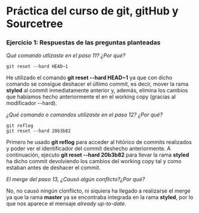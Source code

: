 # Práctica del curso de git, gitHub y Sourcetree
### Ejercicio 1: Respuestas de las preguntas planteadas

*Qué comando utlizaste en el paso 11? ¿Por qué?*

```
git reset --hard HEAD~1
```
He utilizado el comando **git reset --hard HEAD~1** ya que con dicho 
comando se consigue deshacer el último commit, es decir, mover la rama 
**styled** al commit inmediatamente anterior y, además, elimina los 
cambios que habíamos hecho anteriormente el en el working copy 
(gracias al modificador --hard).


*¿Qué comando o comandos utilizaste en el paso 12? ¿Por qué?*

```
git reflog
git reset --hard 20b3b82
```
Primero he usado **git reflog** para acceder al hitórico de commits 
realizados y poder ver el identificador del commit deshecho 
anteriormente. A continuación, ejecuto **git reset --hard 20b3b82** 
para llevar la rama **styled** ha dicho commit devolviendo los cambios 
del working copy tal y como estaban antes de deshacer el commit.

*El merge del paso 13, ¿Causó algún conflicto?¿Por qué?*

No, no causó ningún clonflicto, ni siquiera ha llegado a realizarse el 
merge ya que la rama **master** ya se encontraba integrada en la rama 
**styled**, por lo que nos aparece el mensaje *already up-to-date*.
